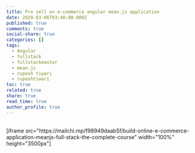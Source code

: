 ```yaml
---
title: Pre sell on e-commerce angular mean.js application
date: 2020-03-06T03:48:00.000Z
published: true
comments: true
social-share: true
categories: []
tags:
  - Angular
  - fullstack
  - fullstackmaster
  - mean.js
  - rupesh tiwari
  - rupeshtiwari
toc: true
related: true
share: true
read_time: true
author_profile: true
---
```


<p><!-- wp:shortcode --><br />
 [iframe src="https://mailchi.mp/f98949daab5f/build-online-e-commerce-application-meanjs-full-stack-the-complete-course" width="100%" height="3500px"]<br />
<!-- /wp:shortcode --></p>
